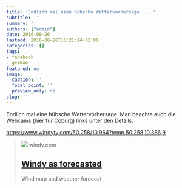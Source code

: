 ```yaml
---
title: 'Endlich mal eine hübsche Wettervorhersage. ...'
subtitle: ''
summary: ''
authors: ["admin"]
date: 2016-08-26
lastmod: 2016-08-26T16:21:24+02:00
categories: []
tags:
- facebook
- german
featured: no
image:
  caption: ''
  focal_point: ''
  preview_only: no
slug: ''
---
```

Endlich mal eine hübsche Wettervorhersage. Man beachte auch die Webcams (hier für Coburg) links unter den Details.

https://www.windyty.com/50.258/10.964?temp,50.258,10.386,9
> [![](https://www.windy.com/img/socialshare3.jpg)](https://www.windyty.com/50.258/10.964?temp%2C50.258%2C10.386%2C9)
> windy.com
> ## [Windy as forecasted](https://www.windyty.com/50.258/10.964?temp%2C50.258%2C10.386%2C9)
>
>Wind map and weather forecast


